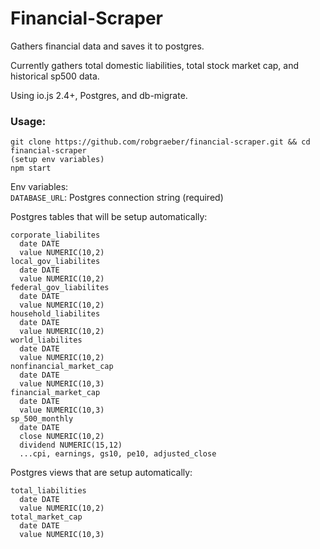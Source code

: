 Financial-Scraper
=================
Gathers financial data and saves it to postgres.

Currently gathers total domestic liabilities, total stock market cap, and historical sp500 data.

Using io.js 2.4+, Postgres, and db-migrate.

### Usage:

```
git clone https://github.com/robgraeber/financial-scraper.git && cd financial-scraper
(setup env variables)
npm start
```

Env variables:  
`DATABASE_URL`: Postgres connection string (required)

Postgres tables that will be setup automatically:   
```
corporate_liabilites
  date DATE
  value NUMERIC(10,2)
local_gov_liabilites
  date DATE
  value NUMERIC(10,2)
federal_gov_liabilites
  date DATE
  value NUMERIC(10,2)
household_liabilites
  date DATE
  value NUMERIC(10,2)
world_liabilites
  date DATE
  value NUMERIC(10,2)
nonfinancial_market_cap
  date DATE
  value NUMERIC(10,3)
financial_market_cap
  date DATE
  value NUMERIC(10,3)
sp_500_monthly
  date DATE
  close NUMERIC(10,2)
  dividend NUMERIC(15,12)
  ...cpi, earnings, gs10, pe10, adjusted_close
```

Postgres views that are setup automatically: 
```
total_liabilities
  date DATE
  value NUMERIC(10,2)
total_market_cap
  date DATE
  value NUMERIC(10,3)
```
